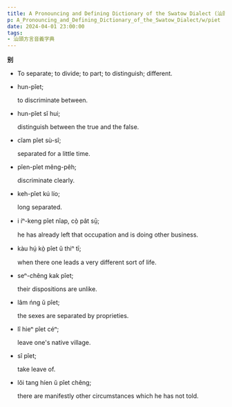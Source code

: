 ```yaml
---
title: A Pronouncing and Defining Dictionary of the Swatow Dialect (汕頭方言音義字典) / piet
p: A_Pronouncing_and_Defining_Dictionary_of_the_Swatow_Dialect/w/piet
date: 2024-04-01 23:00:00
tags: 
- 汕頭方言音義字典
---
```



**别**
- To separate; to divide; to part; to distinguish; different.

- hun-pîet;

  to discriminate between.

- hun-pîet sĭ hui;

  distinguish between the true and the false.

- cĭam pîet sù-sî;

  separated for a little time.

- pĭen-pîet mêng-pêh;

  discriminate clearly.

- keh-pîet kú lío;

  long separated.

- i íⁿ-keng pîet nîap, cò̤ pât sṳ̄;

  he has already left that occupation and is doing other business.

- kàu hṳ́ kò̤ pîet ŭ thiⁿ tī;

  when there one leads a very different sort of life.

- seⁿ-chêng kak pîet;

  their dispositions are unlike.

- lâm ńng ŭ pîet;

  the sexes are separated by proprieties.

- lî hieⁿ pîet céⁿ;

  leave one's native village.

- sî pîet;

  take leave of.

- lŏi tang híen ŭ pîet chêng;

  there are manifestly other circumstances which he has not told.
